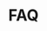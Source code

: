 ---
templateKey: 'faq-page'
path: /faq
title: FAQ
heroImage: ../../img/jumbotron.jpg
heading: Domande Frequenti
faq:
    - question: C'è Il WI-FI?
      answer: >
        Assolutamente sì
    - question: C'è il bagno in camera?
      answer: >
        Certamente
---